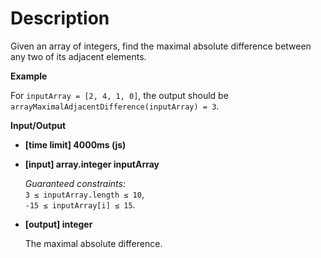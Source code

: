 # Description
Given an array of integers, find the maximal absolute difference between any two of its adjacent elements.

**Example**

For `inputArray = [2, 4, 1, 0]`, the output should be  
`arrayMaximalAdjacentDifference(inputArray) = 3`.

**Input/Output**

*   **[time limit] 4000ms (js)**

*   **[input] array.integer inputArray**

    _Guaranteed constraints:_  
    `3 ≤ inputArray.length ≤ 10`,  
    `-15 ≤ inputArray[i] ≤ 15`.

*   **[output] integer**

    The maximal absolute difference.